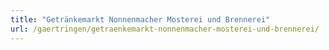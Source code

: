 ```yaml
---
title: "Getränkemarkt Nonnenmacher Mosterei und Brennerei"
url: /gaertringen/getraenkemarkt-nonnenmacher-mosterei-und-brennerei/
---
```

